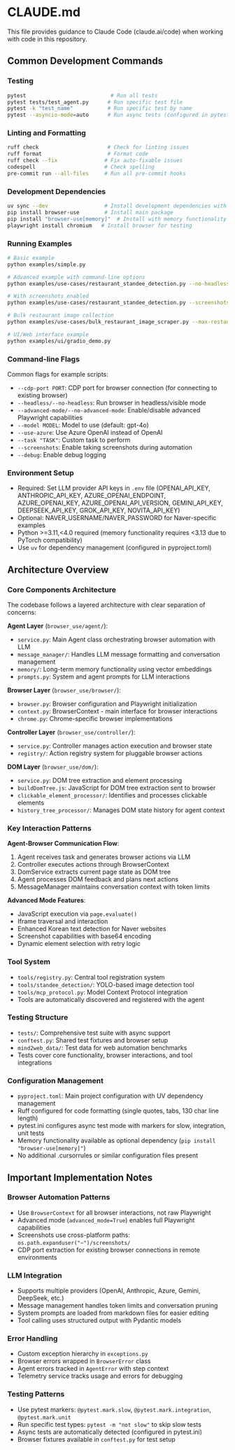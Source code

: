 # CLAUDE.md

This file provides guidance to Claude Code (claude.ai/code) when working with code in this repository.

## Common Development Commands

### Testing
```bash
pytest                           # Run all tests
pytest tests/test_agent.py      # Run specific test file
pytest -k "test_name"           # Run specific test by name
pytest --asyncio-mode=auto      # Run async tests (configured in pytest.ini)
```

### Linting and Formatting
```bash
ruff check                      # Check for linting issues
ruff format                     # Format code
ruff check --fix               # Fix auto-fixable issues
codespell                      # Check spelling
pre-commit run --all-files     # Run all pre-commit hooks
```

### Development Dependencies
```bash
uv sync --dev                  # Install development dependencies with UV
pip install browser-use        # Install main package
pip install "browser-use[memory]"  # Install with memory functionality (requires Python<3.13)
playwright install chromium   # Install browser for testing
```

### Running Examples
```bash
# Basic example
python examples/simple.py

# Advanced example with command-line options  
python examples/use-cases/restaurant_standee_detection.py --no-headless --advanced-mode --model gpt-4o

# With screenshots enabled
python examples/use-cases/restaurant_standee_detection.py --screenshots --no-headless --advanced-mode

# Bulk restaurant image collection
python examples/use-cases/bulk_restaurant_image_scraper.py --max-restaurants 50 --interior-limit 10 --exterior-limit 5

# UI/Web interface example
python examples/ui/gradio_demo.py
```

### Command-line Flags
Common flags for example scripts:
- `--cdp-port PORT`: CDP port for browser connection (for connecting to existing browser)
- `--headless/--no-headless`: Run browser in headless/visible mode
- `--advanced-mode/--no-advanced-mode`: Enable/disable advanced Playwright capabilities
- `--model MODEL`: Model to use (default: gpt-4o)
- `--use-azure`: Use Azure OpenAI instead of OpenAI
- `--task "TASK"`: Custom task to perform
- `--screenshots`: Enable taking screenshots during automation
- `--debug`: Enable debug logging

### Environment Setup
- Required: Set LLM provider API keys in `.env` file (OPENAI_API_KEY, ANTHROPIC_API_KEY, AZURE_OPENAI_ENDPOINT, AZURE_OPENAI_KEY, AZURE_OPENAI_API_VERSION, GEMINI_API_KEY, DEEPSEEK_API_KEY, GROK_API_KEY, NOVITA_API_KEY)
- Optional: NAVER_USERNAME/NAVER_PASSWORD for Naver-specific examples
- Python >=3.11,<4.0 required (memory functionality requires <3.13 due to PyTorch compatibility)
- Use `uv` for dependency management (configured in pyproject.toml)

## Architecture Overview

### Core Components Architecture
The codebase follows a layered architecture with clear separation of concerns:

**Agent Layer** (`browser_use/agent/`):
- `service.py`: Main Agent class orchestrating browser automation with LLM
- `message_manager/`: Handles LLM message formatting and conversation management  
- `memory/`: Long-term memory functionality using vector embeddings
- `prompts.py`: System and agent prompts for LLM interactions

**Browser Layer** (`browser_use/browser/`):
- `browser.py`: Browser configuration and Playwright initialization
- `context.py`: BrowserContext - main interface for browser interactions
- `chrome.py`: Chrome-specific browser implementations

**Controller Layer** (`browser_use/controller/`):
- `service.py`: Controller manages action execution and browser state
- `registry/`: Action registry system for pluggable browser actions

**DOM Layer** (`browser_use/dom/`):
- `service.py`: DOM tree extraction and element processing
- `buildDomTree.js`: JavaScript for DOM tree extraction sent to browser
- `clickable_element_processor/`: Identifies and processes clickable elements
- `history_tree_processor/`: Manages DOM state history for agent context

### Key Interaction Patterns

**Agent-Browser Communication Flow**:
1. Agent receives task and generates browser actions via LLM
2. Controller executes actions through BrowserContext 
3. DomService extracts current page state as DOM tree
4. Agent processes DOM feedback and plans next actions
5. MessageManager maintains conversation context with token limits

**Advanced Mode Features**:
- JavaScript execution via `page.evaluate()`
- Iframe traversal and interaction
- Enhanced Korean text detection for Naver websites
- Screenshot capabilities with base64 encoding
- Dynamic element selection with retry logic

### Tool System
- `tools/registry.py`: Central tool registration system
- `tools/standee_detection/`: YOLO-based image detection tool
- `tools/mcp_protocol.py`: Model Context Protocol integration
- Tools are automatically discovered and registered with the agent

### Testing Structure
- `tests/`: Comprehensive test suite with async support
- `conftest.py`: Shared test fixtures and browser setup
- `mind2web_data/`: Test data for web automation benchmarks
- Tests cover core functionality, browser interactions, and tool integrations

### Configuration Management
- `pyproject.toml`: Main project configuration with UV dependency management
- Ruff configured for code formatting (single quotes, tabs, 130 char line length)
- pytest.ini configures async test mode with markers for slow, integration, unit tests
- Memory functionality available as optional dependency (`pip install "browser-use[memory]"`)
- No additional .cursorrules or similar configuration files present

## Important Implementation Notes

### Browser Automation Patterns
- Use `BrowserContext` for all browser interactions, not raw Playwright
- Advanced mode (`advanced_mode=True`) enables full Playwright capabilities
- Screenshots use cross-platform paths: `os.path.expanduser("~")/screenshots/`
- CDP port extraction for existing browser connections in remote environments

### LLM Integration
- Supports multiple providers (OpenAI, Anthropic, Azure, Gemini, DeepSeek, etc.)
- Message management handles token limits and conversation pruning
- System prompts are loaded from markdown files for easier editing
- Tool calling uses structured output with Pydantic models

### Error Handling
- Custom exception hierarchy in `exceptions.py`
- Browser errors wrapped in `BrowserError` class
- Agent errors tracked in `AgentError` with step context
- Telemetry service tracks usage and errors for debugging

### Testing Patterns
- Use pytest markers: `@pytest.mark.slow`, `@pytest.mark.integration`, `@pytest.mark.unit`
- Run specific test types: `pytest -m "not slow"` to skip slow tests
- Async tests are automatically detected (configured in pytest.ini)
- Browser fixtures available in `conftest.py` for test setup